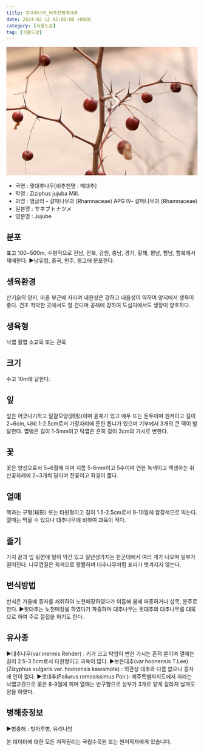 ```yaml
---
title: 묏대추나무_비추천명메대추
date: 2024-02-12 02:00:08 +0800
category: [식물도감]
tag: [식물도감]
---
```




![묏대추나무[비추천명 : 메대추]](/assets/img/fileUpload/plants/basic/Rhamnaceae/Zizyphus/7098/7098_4_th2.JPG)
- 국명 : 묏대추나무[비추천명 : 메대추]
- 학명 : Ziziphus jujuba Mill.
- 과명 : 앵글러 - 갈매나무과 (Rhamnaceae) APG Ⅳ- 갈매나무과 (Rhamnaceae)
- 일본명 : サネブトナツメ
- 영문명 : Jujube


## 분포
표고 100~500m, 수평적으로 전남, 전북, 강원, 충남, 경기, 황해, 평남, 함남, 함북에서 재배한다.
▶남유럽, 중국, 만주, 몽고에 분포한다.
## 생육환경
산기슭의 양지, 마을 부근에 자라며 내한성은 강하고 내음성이 약하여 양지에서 생육이 좋다. 건조 척박한 곳에서도 잘 견디며 공해에 강하여 도심지에서도 생장이 양호하다.
## 생육형
낙엽 활엽 소교목 또는 관목
## 크기
수고 10m에 달한다.
## 잎
잎은 어긋나기하고 달걀모양(卵形)이며 윤채가 있고 예두 또는 둔두이며 원저이고 길이 2~6cm, 나비 1-2.5cm로서 가장자리에 둔한 톱니가 있으며 기부에서 3개의 큰 맥이 발달한다. 엽병은 길이 1-5mm이고 탁엽은 흔히 길이 3cm의 가시로 변한다.
## 꽃
꽃은 양성으로서 5~6월에 피며 지름 5-6mm이고 5수이며 연한 녹색이고 액생하는 취산꽃차례에 2~3개씩 달리며 잔꽃이고 화경이 짧다.
## 열매
핵과는 구형(球形) 또는 타원형이고 길이 1.5-2.5cm로서 9-10월에 암갈색으로 익는다. 열매는 먹을 수 있으나  대추나무에 비하여 과육이 적다.
## 줄기
가지 끝과 잎 뒷면에 털이 약간 있고 일년생가지는 한군데에서 여러 개가 나오며 일부가 떨어진다. 나무껍질은 회색으로 평활하며 대추나무처럼 표피가 벗겨지지 않는다.
## 번식방법
번식은 가을에 종자를 채취하여 노천매장하였다가 이듬해 봄에 파종하거나 삽목, 분주로 한다.
▶묏대추는 노천매장을 하였다가 파종하며 대추나무는 묏대추와 대추나무를 대목으로 하여 주로 절접을 하기도 한다.
## 유사종
▶대추나무(var.inermis Rehder) : 키가 크고 탁엽이 변한 가시는 흔적 뿐이며 열매는 길이 2.5-3.5cm로서 타원형이고 과육이 많다. 
▶보은대추(var.hoonensis T.Lee)(Zizyphus vulgaris var. hoonensis kawamota) : 외관상 대추와 다름 없으나 종자에 인이 없다.
▶갯대추(Paliurus ramosissimus Poir.): 제주특별자치도에서 자라는 낙엽교관으로 꽃은 8-9월에 피며 열매는 반구형으로 상부가 3개로 얕게 갈라져 날개모양을 하였다.
## 병해충정보
▶병충해 : 빗자루병, 유리나방






본 데이터에 대한 모든 저작권리는 국립수목원 또는 원저작자에게 있습니다.
